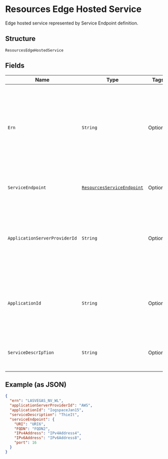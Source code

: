 
# Resources Edge Hosted Service

Edge hosted service represented by Service Endpoint definition.

## Structure

`ResourcesEdgeHostedService`

## Fields

| Name | Type | Tags | Description | Getter | Setter |
|  --- | --- | --- | --- | --- | --- |
| `Ern` | `String` | Optional | Edge Resource Name. A string identifier for a set of edge resources.<br>**Constraints**: *Maximum Length*: `32`, *Pattern*: `^[A-Za-z0-9-_]{3,32}$` | String getErn() | setErn(String ern) |
| `ServiceEndpoint` | [`ResourcesServiceEndpoint`](../../doc/models/resources-service-endpoint.md) | Optional | Service Endpoint path, address, and port. | ResourcesServiceEndpoint getServiceEndpoint() | setServiceEndpoint(ResourcesServiceEndpoint serviceEndpoint) |
| `ApplicationServerProviderId` | `String` | Optional | Unique ID representing the Edge Application Provider.<br>**Constraints**: *Maximum Length*: `32`, *Pattern*: `^[A-Za-z0-9]{3,32}$` | String getApplicationServerProviderId() | setApplicationServerProviderId(String applicationServerProviderId) |
| `ApplicationId` | `String` | Optional | Unique ID representing the Edge Application.<br>**Constraints**: *Maximum Length*: `32`, *Pattern*: `^[A-Za-z0-9]{3,32}$` | String getApplicationId() | setApplicationId(String applicationId) |
| `ServiceDescrIpTion` | `String` | Optional | **Constraints**: *Maximum Length*: `32`, *Pattern*: `^[A-Za-z0-9]{3,32}$` | String getServiceDescrIpTion() | setServiceDescrIpTion(String serviceDescrIpTion) |

## Example (as JSON)

```json
{
  "ern": "LASVEGAS_NV_WL",
  "applicationServerProviderId": "AWS",
  "applicationId": "IogspaceJan15",
  "serviceDescription": "ThieIt",
  "serviceEndpoint": {
    "URI": "URI6",
    "FQDN": "FQDN2",
    "IPv4Address": "IPv4Address4",
    "IPv6Address": "IPv6Address8",
    "port": 16
  }
}
```

